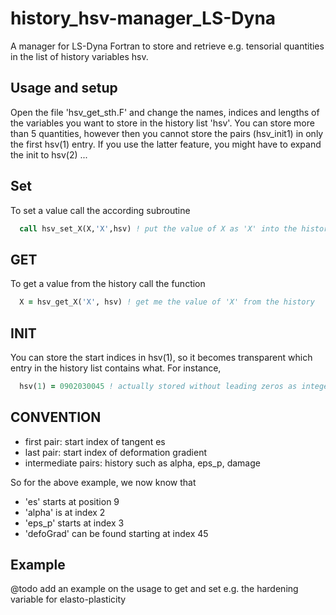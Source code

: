 # history_hsv-manager_LS-Dyna
A manager for LS-Dyna Fortran to store and retrieve e.g. tensorial quantities in the list of history variables hsv.

## Usage and setup
Open the file 'hsv_get_sth.F' and change the names, indices and lengths of the variables you want to store in the history list 'hsv'. You can store more than 5 quantities, however then you cannot store the pairs (hsv_init1) in only the first hsv(1) entry. If you use the latter feature, you might have to expand the init to hsv(2) ...

## Set
To set a value call the according subroutine
```fortran
  call hsv_set_X(X,'X',hsv) ! put the value of X as 'X' into the history
```

## GET
To get a value from the history call the function
```fortran
  X = hsv_get_X('X', hsv) ! get me the value of 'X' from the history
```

## INIT
You can store the start indices in hsv(1), so it becomes transparent which entry in the history list contains what. For instance,
```fortran
  hsv(1) = 0902030045 ! actually stored without leading zeros as integer
```

## CONVENTION
* first pair: start index of tangent es
* last pair:  start index of deformation gradient
* intermediate pairs: history such as alpha, eps_p, damage

So for the above example, we now know that
* 'es' starts at position 9
* 'alpha' is at index 2
* 'eps_p' starts at index 3
* 'defoGrad' can be found starting at index 45

## Example
@todo add an example on the usage to get and set e.g. the hardening variable for elasto-plasticity
